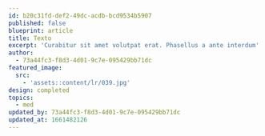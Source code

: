 ```yaml
---
id: b20c31fd-def2-49dc-acdb-bcd9534b5907
published: false
blueprint: article
title: Texto
excerpt: 'Curabitur sit amet volutpat erat. Phasellus a ante interdum'
author:
  - 73a44fc3-f8d3-4d01-9c7e-095429bb71dc
featured_image:
  src:
    - 'assets::content/lr/039.jpg'
design: completed
topics:
  - med
updated_by: 73a44fc3-f8d3-4d01-9c7e-095429bb71dc
updated_at: 1661482126
---
```

